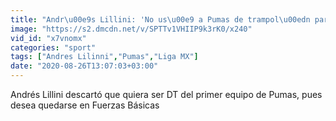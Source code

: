 ```yaml
---
title: "Andr\u00e9s Lillini: 'No us\u00e9 a Pumas de trampol\u00edn para ser entrenador'"
image: "https://s2.dmcdn.net/v/SPTTv1VHIIP9k3rK0/x240"
vid_id: "x7vnomx"
categories: "sport"
tags: ["Andres Lilinni","Pumas","Liga MX"]
date: "2020-08-26T13:07:03+03:00"
---
```

Andrés Lillini descartó que quiera ser DT del primer equipo de Pumas, pues desea quedarse en Fuerzas Básicas

